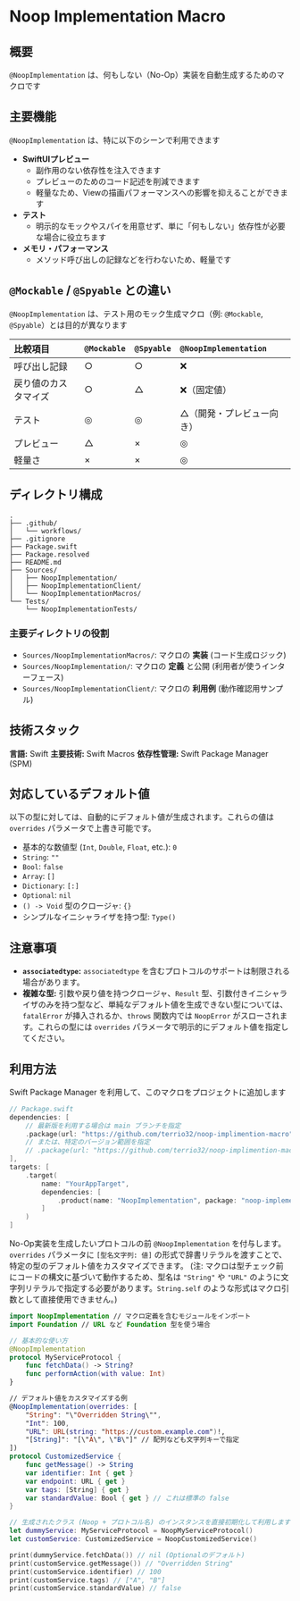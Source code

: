 # Noop Implementation Macro

## 概要

`@NoopImplementation` は、何もしない（No-Op）実装を自動生成するためのマクロです

## 主要機能

`@NoopImplementation` は、特に以下のシーンで利用できます

*   **SwiftUIプレビュー**
    *   副作用のない依存性を注入できます
    *   プレビューのためのコード記述を削減できます
    *   軽量なため、Viewの描画パフォーマンスへの影響を抑えることができます
*   **テスト**
    *   明示的なモックやスパイを用意せず、単に「何もしない」依存性が必要な場合に役立ちます
*   **メモリ・パフォーマンス**
    *   メソッド呼び出しの記録などを行わないため、軽量です


## `@Mockable` / `@Spyable` との違い

`@NoopImplementation` は、テスト用のモック生成マクロ（例: `@Mockable`, `@Spyable`）とは目的が異なります

| 比較項目             | `@Mockable` | `@Spyable` | `@NoopImplementation` |
| :------------------- | :---------- | :--------- | :-------------------- |
| 呼び出し記録         | ○           | ○          | ❌                    |
| 戻り値のカスタマイズ   | ○           | △          | ❌（固定値）          |
| テスト              | ◎           | ◎          | △（開発・プレビュー向き） |
| プレビュー          | △           | ×          | ◎                    |
| 軽量さ               | ×           | ×          | ◎                    |

## ディレクトリ構成

```
.
├── .github/
│   └── workflows/
├── .gitignore
├── Package.swift
├── Package.resolved
├── README.md
├── Sources/
│   ├── NoopImplementation/
│   ├── NoopImplementationClient/
│   └── NoopImplementationMacros/
└── Tests/
    └── NoopImplementationTests/
```

### 主要ディレクトリの役割

*   `Sources/NoopImplementationMacros/`: マクロの **実装** (コード生成ロジック)
*   `Sources/NoopImplementation/`: マクロの **定義** と公開 (利用者が使うインターフェース)
*   `Sources/NoopImplementationClient/`: マクロの **利用例** (動作確認用サンプル)

## 技術スタック

**言語:** Swift
**主要技術:** Swift Macros
**依存性管理:** Swift Package Manager (SPM)

## 対応しているデフォルト値

以下の型に対しては、自動的にデフォルト値が生成されます。これらの値は `overrides` パラメータで上書き可能です。

*   基本的な数値型 (`Int`, `Double`, `Float`, etc.): `0`
*   `String`: `""`
*   `Bool`: `false`
*   `Array`: `[]`
*   `Dictionary`: `[:]`
*   `Optional`: `nil`
*   `() -> Void` 型のクロージャ: `{}`
*   シンプルなイニシャライザを持つ型: `Type()`

## 注意事項

*   **`associatedtype`:** `associatedtype` を含むプロトコルのサポートは制限される場合があります。
*   **複雑な型:** 引数や戻り値を持つクロージャ、`Result` 型、引数付きイニシャライザのみを持つ型など、単純なデフォルト値を生成できない型については、 `fatalError` が挿入されるか、`throws` 関数内では `NoopError` がスローされます。これらの型には `overrides` パラメータで明示的にデフォルト値を指定してください。

## 利用方法

Swift Package Manager を利用して、このマクロをプロジェクトに追加します

```swift
// Package.swift
dependencies: [
    // 最新版を利用する場合は main ブランチを指定
    .package(url: "https://github.com/terrio32/noop-implimention-macro", branch: "main")
    // または、特定のバージョン範囲を指定
    // .package(url: "https://github.com/terrio32/noop-implimention-macro", from: "1.0.0")
],
targets: [
    .target(
        name: "YourAppTarget",
        dependencies: [
            .product(name: "NoopImplementation", package: "noop-implementation-macro")
        ]
    )
]
```

No-Op実装を生成したいプロトコルの前 `@NoopImplementation` を付与します。
`overrides` パラメータに `[型名文字列: 値]` の形式で辞書リテラルを渡すことで、特定の型のデフォルト値をカスタマイズできます。
(注: マクロは型チェック前にコードの構文に基づいて動作するため、型名は `"String"` や `"URL"` のように文字列リテラルで指定する必要があります。`String.self` のような形式はマクロ引数として直接使用できません。)

```swift
import NoopImplementation // マクロ定義を含むモジュールをインポート
import Foundation // URL など Foundation 型を使う場合

// 基本的な使い方
@NoopImplementation
protocol MyServiceProtocol {
    func fetchData() -> String?
    func performAction(with value: Int)
}

// デフォルト値をカスタマイズする例
@NoopImplementation(overrides: [
    "String": "\"Overridden String\"",
    "Int": 100,
    "URL": URL(string: "https://custom.example.com")!,
    "[String]": "[\"A\", \"B\"]" // 配列なども文字列キーで指定
])
protocol CustomizedService {
    func getMessage() -> String
    var identifier: Int { get }
    var endpoint: URL { get }
    var tags: [String] { get }
    var standardValue: Bool { get } // これは標準の false
}

// 生成されたクラス (Noop + プロトコル名) のインスタンスを直接初期化して利用します
let dummyService: MyServiceProtocol = NoopMyServiceProtocol()
let customService: CustomizedService = NoopCustomizedService()

print(dummyService.fetchData()) // nil (Optionalのデフォルト)
print(customService.getMessage()) // "Overridden String"
print(customService.identifier) // 100
print(customService.tags) // ["A", "B"]
print(customService.standardValue) // false
```